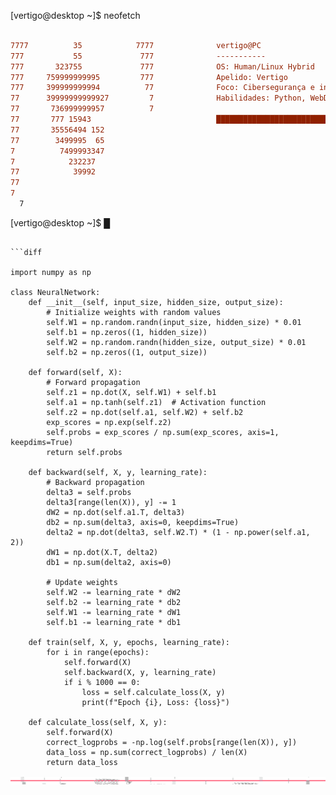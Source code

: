 [vertigo@desktop ~]$ neofetch‎

```diff

7777          35            7777‎ ‎ ‎ ‎ ‎ ‎ ‎ ‎‎ ‎ ‎ ‎ ‎ ‎ ‎ ‎vertigo@PC
777           55             777 ‎ ‎ ‎ ‎ ‎ ‎ ‎‎ ‎ ‎ ‎ ‎ ‎ ‎ ‎-----------
777       323755             777 ‎ ‎ ‎ ‎ ‎ ‎ ‎‎ ‎ ‎ ‎ ‎ ‎ ‎ ‎OS: Human/Linux Hybrid
777     759999999995         777 ‎ ‎ ‎ ‎ ‎ ‎ ‎‎ ‎ ‎ ‎ ‎ ‎ ‎ ‎Apelido: Vertigo
777     399999999994          77 ‎ ‎ ‎ ‎ ‎ ‎ ‎‎ ‎ ‎ ‎ ‎ ‎ ‎ ‎Foco: Cibersegurança e inteligência artificial
77      39999999999927         7 ‎ ‎ ‎ ‎ ‎ ‎ ‎‎ ‎ ‎ ‎ ‎ ‎ ‎ ‎Habilidades: Python, WebDevelopment, XSS, PromptInjection
77       736999999957          7 ‎ ‎ ‎ ‎ ‎ ‎ ‎‎ ‎ ‎ ‎ ‎ ‎ ‎ ‎
77       777 15943               ‎ ‎ ‎ ‎ ‎ ‎ ‎‎ ‎ ‎ ‎ ‎ ‎ ‎ ‎████████████████████████████████████████
77       35556494 152            ‎ ‎ ‎ ‎ ‎ ‎ ‎‎ ‎ ‎ ‎ ‎ ‎ ‎ ‎
77        3499995  65            ‎ ‎ ‎ ‎ ‎ ‎ ‎‎ ‎ ‎ ‎ ‎ ‎ ‎ ‎
7          7499993347           
7            232237             
77            39992             
77                              
7                               
  7                             

```
[vertigo@desktop ~]$ █

```

```diff

import numpy as np

class NeuralNetwork:
    def __init__(self, input_size, hidden_size, output_size):
        # Initialize weights with random values
        self.W1 = np.random.randn(input_size, hidden_size) * 0.01
        self.b1 = np.zeros((1, hidden_size))
        self.W2 = np.random.randn(hidden_size, output_size) * 0.01
        self.b2 = np.zeros((1, output_size))

    def forward(self, X):
        # Forward propagation
        self.z1 = np.dot(X, self.W1) + self.b1
        self.a1 = np.tanh(self.z1)  # Activation function
        self.z2 = np.dot(self.a1, self.W2) + self.b2
        exp_scores = np.exp(self.z2)
        self.probs = exp_scores / np.sum(exp_scores, axis=1, keepdims=True)
        return self.probs

    def backward(self, X, y, learning_rate):
        # Backward propagation
        delta3 = self.probs
        delta3[range(len(X)), y] -= 1
        dW2 = np.dot(self.a1.T, delta3)
        db2 = np.sum(delta3, axis=0, keepdims=True)
        delta2 = np.dot(delta3, self.W2.T) * (1 - np.power(self.a1, 2))
        dW1 = np.dot(X.T, delta2)
        db1 = np.sum(delta2, axis=0)

        # Update weights
        self.W2 -= learning_rate * dW2
        self.b2 -= learning_rate * db2
        self.W1 -= learning_rate * dW1
        self.b1 -= learning_rate * db1

    def train(self, X, y, epochs, learning_rate):
        for i in range(epochs):
            self.forward(X)
            self.backward(X, y, learning_rate)
            if i % 1000 == 0:
                loss = self.calculate_loss(X, y)
                print(f"Epoch {i}, Loss: {loss}")

    def calculate_loss(self, X, y):
        self.forward(X)
        correct_logprobs = -np.log(self.probs[range(len(X)), y])
        data_loss = np.sum(correct_logprobs) / len(X)
        return data_loss
```
<div align="center">
  <img src="https://raw.githubusercontent.com/VertigoFromOuterSpace/VertigoFromOuterSpace/main/.assets/glitch_divider.svg?v=7" alt="Glitch Divider"/>
</div>

